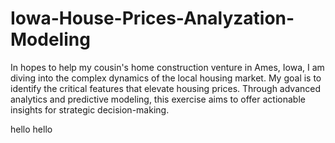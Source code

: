 # Iowa-House-Prices-Analyzation-Modeling
In hopes to help my cousin's home construction venture in Ames, Iowa, I am diving into the complex dynamics of the local housing market. My goal is to identify the critical features that elevate housing prices. Through advanced analytics and predictive modeling, this exercise aims to offer actionable insights for strategic decision-making.

hello hello 
